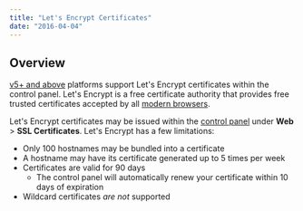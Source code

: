 ```yaml
---
title: "Let's Encrypt Certificates"
date: "2016-04-04"
---
```


## Overview

[v5+ and above](https://kb.apnscp.com/platform/determining-platform-version/) platforms support Let's Encrypt certificates within the control panel. Let's Encrypt is a free certificate authority that provides free trusted certificates accepted by all [modern browsers](https://community.letsencrypt.org/t/which-browsers-and-operating-systems-support-lets-encrypt/4394).

Let's Encrypt certificates may be issued within the [control panel](https://kb.apnscp.com/control-panel/logging-into-the-control-panel/) under **Web** > **SSL Certificates**. Let's Encrypt has a few limitations:

- Only 100 hostnames may be bundled into a certificate
- A hostname may have its certificate generated up to 5 times per week
- Certificates are valid for 90 days
    - The control panel will automatically renew your certificate within 10 days of expiration
- Wildcard certificates _are not_ supported
